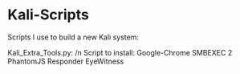 Kali-Scripts
============

Scripts I use to build a new Kali system:

Kali_Extra_Tools.py: /n
    Script to install:
      Google-Chrome
      SMBEXEC 2
      PhantomJS
      Responder
      EyeWitness

      
